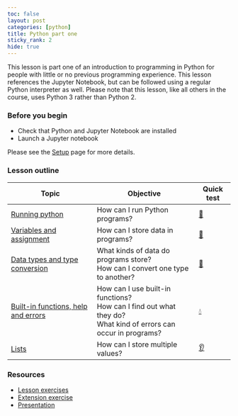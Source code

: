 ```yaml
---
toc: false
layout: post
categories: [python]
title: Python part one
sticky_rank: 2
hide: true
---
```


This lesson is part one of an introduction to programming in Python for people with little or no previous programming experience.  This lesson references the Jupyter Notebook, but can be followed using a regular Python interpreter as well. Please note that this lesson, like all others in the course, uses Python 3 rather than Python 2.

### Before you begin

- Check that Python and Jupyter Notebook are installed
- Launch a Jupyter notebook 

Please see the [Setup](https://nu-cem.github.io/CompPhys/2021/08/02/Setup) page for more details.

### Lesson outline

| Topic | Objective | Quick test |
|-------|-----------|-----------|
|[Running python](https://nu-cem.github.io/CompPhys/2021/08/02/01-Running_Python)|How can I run Python programs? | [:running:](https://nu-cem.github.io/CompPhys/2021/08/02/01-Running_python-Qs.html) |
|[Variables and assignment](https://nu-cem.github.io/CompPhys/2021/08/02/02-Variables-Assignment)| How can I store data in programs? | [:nail_care:](https://nu-cem.github.io/CompPhys/2021/08/02/02-Variables-Assignment-Qs.html)|
| [Data types and type conversion](https://nu-cem.github.io/CompPhys/2021/08/02/Data-Types)| What kinds of data do programs store? <br/> How can I convert one type to another? | [:dancer:](https://nu-cem.github.io/CompPhys/2021/08/02/Data-Types-Qs) |
| [Built-in functions, help and errors](https://nu-cem.github.io/CompPhys/2021/08/02/Functions) |  How can I use built-in functions?<br/> How can I find out what they do?<br/> What kind of errors can occur in programs? | [:droplet:](https://nu-cem.github.io/CompPhys/2021/08/02/Functions-Qs) |
|[Lists](https://nu-cem.github.io/CompPhys/2021/08/02/Lists)| How can I store multiple values? | [:ear:](https://nu-cem.github.io/CompPhys/2021/08/02/Lists-Qs) |


### Resources

- [Lesson exercises](https://nu-cem.github.io/CompPhys/exercises/Python_one_exercises)
- [Extension exercise](https://nu-cem.github.io/CompPhys/exercises/Python_one_extension)
- [Presentation](https://nu-cem.github.io/CompPhys/slides/Python_one_slides)

